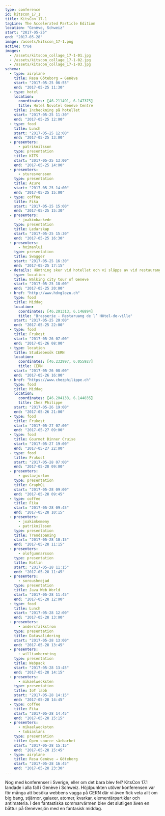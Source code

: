 ```yaml
---
type: conference
id: kitscon_17_1
title: KitsCon 17.1
tagLine: The Accelerated Particle Edition
location: "Genève, Schweiz"
start: "2017-05-25"
end: "2017-05-28"
image: /assets/kitscon_17-1.png
active: true
images:
  - /assets/kitscon_collage_17-1-01.jpg
  - /assets/kitscon_collage_17-1-02.jpg
  - /assets/kitscon_collage_17-1-03.jpg
schema:
  - type: airplane
    title: Resa Göteborg → Genève
    start: "2017-05-25 06:55"
    end: "2017-05-25 11:30"
  - type: hotel
    location:
      coordinates: [46.211491, 6.147375]
      title: Hotel Novotel Genève Centre
    title: Incheckning på hotellet
    start: "2017-05-25 11:30"
    end: "2017-05-25 12:00"
  - type: food
    title: Lunch
    start: "2017-05-25 12:00"
    end: "2017-05-25 13:00"
  - presenters:
      - patriknilsson
    type: presentation
    title: KITS
    start: "2017-05-25 13:00"
    end: "2017-05-25 14:00"
  - presenters:
      - sturesvensson
    type: presentation
    title: Azure
    start: "2017-05-25 14:00"
    end: "2017-05-25 15:00"
  - type: coffee
    title: Fika
    start: "2017-05-25 15:00"
    end: "2017-05-25 15:30"
  - presenters:
      - joakimbackede
    type: presentation
    title: Ledarskap
    start: "2017-05-25 15:30"
    end: "2017-05-25 16:30"
  - presenters:
      - hoimanlui
    type: presentation
    title: Swagger
    start: "2017-05-25 16:30"
    end: "2017-05-25 17:15"
  - details: Hämtning sker vid hotellet och vi släpps av vid restaurangen.
    type: location
    title: Walking city tour of Geneve
    start: "2017-05-25 18:00"
    end: "2017-05-25 20:00"
  - href: "http://www.hdvglozu.ch"
    type: food
    title: Middag
    location:
      coordinates: [46.201313, 6.146894]
      title: "Brasserie - Restaruang de l’ Hôtel-de-ville"
    start: "2017-05-25 20:00"
    end: "2017-05-25 22:00"
  - type: food
    title: Frukost
    start: "2017-05-26 07:00"
    end: "2017-05-26 08:00"
  - type: location
    title: Studiebesök CERN
    location:
      coordinates: [46.232997, 6.055927]
      title: CERN
    start: "2017-05-26 08:00"
    end: "2017-05-26 16:00"
  - href: "https://www.chezphilippe.ch"
    type: food
    title: Middag
    location:
      coordinates: [46.204133, 6.144835]
      title: Chez Philippe
    start: "2017-05-26 19:00"
    end: "2017-05-26 21:00"
  - type: food
    title: Frukost
    start: "2017-05-27 07:00"
    end: "2017-05-27 09:00"
  - type: food
    title: Gourmet Dinner Cruise
    start: "2017-05-27 19:00"
    end: "2017-05-27 22:00"
  - type: food
    title: Frukost
    start: "2017-05-28 07:00"
    end: "2017-05-28 09:00"
  - presenters:
      - gustavjorlov
    type: presentation
    title: GraphQL
    start: "2017-05-28 09:00"
    end: "2017-05-28 09:45"
  - type: coffee
    title: Fika
    start: "2017-05-28 09:45"
    end: "2017-05-28 10:15"
  - presenters:
      - joakimkemeny
      - patriknilsson
    type: presentation
    title: Trendspaning
    start: "2017-05-28 10:15"
    end: "2017-05-28 11:15"
  - presenters:
      - olofgunnarsson
    type: presentation
    title: Kotlin
    start: "2017-05-28 11:15"
    end: "2017-05-28 11:45"
  - presenters:
      - soroushnejad
    type: presentation
    title: Java Web World
    start: "2017-05-28 11:45"
    end: "2017-05-28 12:00"
  - type: food
    title: Lunch
    start: "2017-05-28 12:00"
    end: "2017-05-28 13:00"
  - presenters:
      - andersfalkstrom
    type: presentation
    title: Datavalidering
    start: "2017-05-28 13:00"
    end: "2017-05-28 13:45"
  - presenters:
      - williambernting
    type: presentation
    title: Webpack
    start: "2017-05-28 13:45"
    end: "2017-05-28 14:15"
  - presenters:
      - mikaelwecksten
    type: presentation
    title: IoT labb
    start: "2017-05-28 14:15"
    end: "2017-05-28 14:45"
  - type: coffee
    title: Fika
    start: "2017-05-28 14:45"
    end: "2017-05-28 15:15"
  - presenters:
      - mikaelwecksten
      - tobiaslans
    type: presentation
    title: Open source sårbarhet
    start: "2017-05-28 15:15"
    end: "2017-05-28 15:45"
  - type: airplane
    title: Resa Genève → Göteborg
    start: "2017-05-28 16:45"
    end: "2017-05-28 23:30"
---
```


Nog med konferenser i Sverige, eller om det bara blev fel? KitsCon 17.1 landade i alla fall i Genève i Schweiz. Höjdpunkten utöver konferensen var för många att besöka webbens vagga på CERN där vi även fick veta allt om big bang, stjärnor, galaxer, atomer, kvarkar, elementärpartiklar och antimateria. I den fantastiska sommarvärmen blev det slutligen även en båttur på Genèvesjön med en fantasisk middag.
